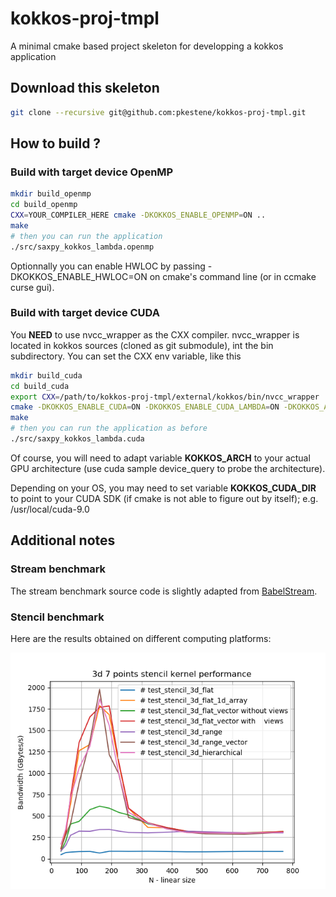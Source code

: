 # kokkos-proj-tmpl
A minimal cmake based project skeleton for developping a kokkos application

## Download this skeleton

```bash
git clone --recursive git@github.com:pkestene/kokkos-proj-tmpl.git
```

## How to build ?

### Build with target device OpenMP

```bash
mkdir build_openmp
cd build_openmp
CXX=YOUR_COMPILER_HERE cmake -DKOKKOS_ENABLE_OPENMP=ON ..
make
# then you can run the application
./src/saxpy_kokkos_lambda.openmp
```

Optionnally you can enable HWLOC by passing -DKOKKOS_ENABLE_HWLOC=ON on cmake's command line (or in ccmake curse gui).

### Build with target device CUDA

You **NEED** to use nvcc_wrapper as the CXX compiler. nvcc_wrapper is located in kokkos sources (cloned as git submodule), int the bin subdirectory. You can set the CXX env variable, like this

```bash
mkdir build_cuda
cd build_cuda
export CXX=/path/to/kokkos-proj-tmpl/external/kokkos/bin/nvcc_wrapper
cmake -DKOKKOS_ENABLE_CUDA=ON -DKOKKOS_ENABLE_CUDA_LAMBDA=ON -DKOKKOS_ARCH=Maxwell50 ..
make
# then you can run the application as before
./src/saxpy_kokkos_lambda.cuda
```

Of course, you will need to adapt variable **KOKKOS_ARCH** to your actual GPU architecture (use cuda sample device_query to probe the architecture).

Depending on your OS, you may need to set variable **KOKKOS_CUDA_DIR** to point to your CUDA SDK (if cmake is not able to figure out by itself); e.g. /usr/local/cuda-9.0


## Additional notes

### Stream benchmark

The stream benchmark source code is slightly adapted from [BabelStream](https://github.com/UoB-HPC/BabelStream).

### Stencil benchmark

Here are the results obtained on different computing platforms:

![stencil bench skylake icpc](https://github.com/pkestene/kokkos-proj-tmpl/raw/master/doc/stencil/stencil_bench_alfven_skylake_icpc.png "Skylake (2x20 cores, Intel Xeon Gold 5115, icpc 2018.0.128)")
